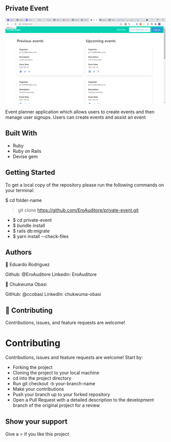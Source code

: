 ## Private Event

![screenshot](screenshot.png)

Event planner application which allows users to create events and then manage user signups. Users can create events and assist an event

## Built With

- Ruby 
- Ruby on Rails
- Devise gem

## Getting Started

To get a local copy of the repository please run the following commands on your terminal:

$ cd folder-name

> git clone https://github.com/EroAuditore/private-event.git

- $ cd private-event
- $ bundle install
- $ rails db:migrate
- $ yarn install --check-files

## Authors

👤 Eduardo Rodriguez

Github: @EroAuditore
Linkedin: EroAuditore

👤 Chukwuma Obasi

GitHub: @ccobasi
LinkedIn: chukwuma-obasi

## 🤝 Contributing

Contributions, issues, and feature requests are welcome!

# Contributing

Contributions, issues and feature requests are welcome! Start by:

- Forking the project
- Cloning the project to your local machine
- cd into the project directory
- Run git checkout -b your-branch-name
- Make your contributions
- Push your branch up to your forked repository
- Open a Pull Request with a detailed description to the development branch of the original project for a review

## Show your support

Give a ⭐️ if you like this project
